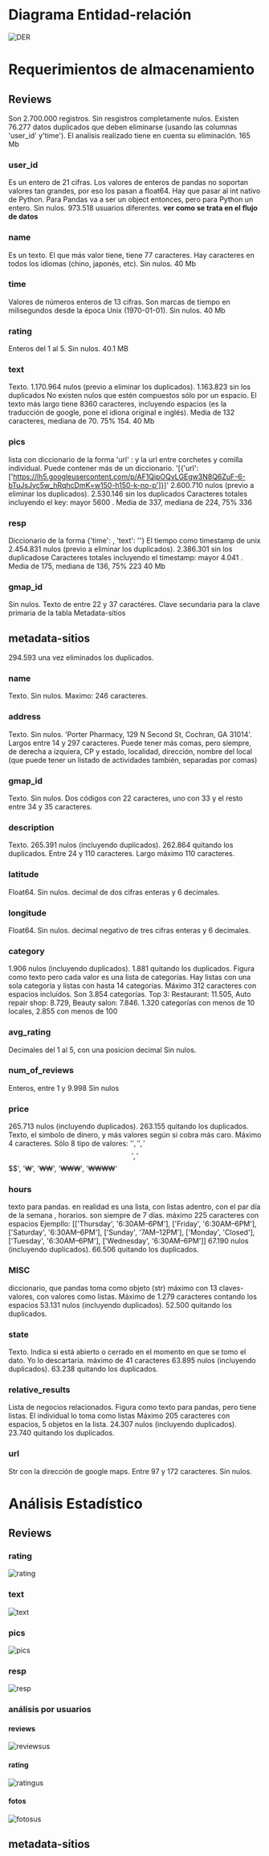 # Diagrama Entidad-relación

![DER](src/DER.png)

# Requerimientos de almacenamiento

## Reviews

Son 2.700.000 registros. Sin resgistros completamente nulos.
Existen 76.277 datos duplicados que deben eliminarse (usando las columnas 'user_id' y'time'). El analisis realizado tiene en cuenta su eliminación.
165 Mb

### user_id
Es un entero de 21 cifras. Los valores de enteros de pandas no soportan valores tan grandes, por eso los pasan a float64. Hay que pasar al int nativo de Python. Para Pandas va a ser un object entonces, pero para Python un entero. Sin nulos. 973.518 usuarios diferentes.
 **ver como se trata en el flujo de datos**

### name
Es un texto. El que más valor tiene, tiene 77 caracteres. Hay caracteres en todos los idiomas (chino, japonés, etc). Sin nulos.
40 Mb

### time
Valores de números enteros de 13 cifras. Son marcas de tiempo en milisegundos desde la época Unix (1970-01-01). Sin nulos.
40 Mb

### rating  
Enteros del 1 al 5. Sin nulos.
40.1 MB

### text 
Texto. 1.170.964 nulos (previo a eliminar los duplicados). 1.163.823 sin los duplicados
No existen nulos que estén compuestos sólo por un espacio.
El texto más largo tiene 8360 caracteres, incluyendo espacios (es la traducción de google, pone el idiona original e inglés).
Media de 132 caracteres, mediana de 70. 75% 154.
40 Mb

### pics 
lista con diccionario de la forma 'url' : y la url entre corchetes y comilla individual. Puede contener más de un diccionario.
'[{'url': ['https://lh5.googleusercontent.com/p/AF1QipOQvLGEgw3N8Q6ZuF-6-bTuJsJyc5w_hRqhcDmK=w150-h150-k-no-p']}]'
2.600.710 nulos (previo a eliminar los duplicados). 2.530.146 sin los duplicados
Caracteres totales incluyendo el key: mayor 5600 . Media de 337, mediana de 224, 75% 336  

### resp 
Diccionario de la forma {'time': , 'text': ''}
El tiempo como timestamp de unix
2.454.831 nulos (previo a eliminar los duplicados). 2.386.301 sin los duplicadose
Caracteres totales incluyendo el timestamp: mayor 4.041 . Media de 175, mediana de 136, 75%  223
40 Mb

### gmap_id
Sin nulos. Texto de entre 22 y 37 caractéres. Clave secundaria para la clave primaria de la tabla Metadata-sitios

## metadata-sitios
294.593 una vez eliminados los duplicados.

### name
Texto. Sin nulos. Maximo: 246 caracteres.
### address
Texto. Sin nulos. 'Porter Pharmacy, 129 N Second St, Cochran, GA 31014'. Largos entre 14 y 297 caracteres.
Puede tener más comas, pero siempre, de derecha a izquiera, CP y estado, localidad, dirección, nombre del local (que puede tener un listado de actividades también, separadas por comas)
### gmap_id 
Texto. Sin nulos. Dos códigos con 22 caracteres, uno con 33 y el resto entre 34 y 35 caracteres. 
### description
Texto. 265.391 nulos (incluyendo duplicados). 262.864 quitando los duplicados. Entre 24 y 110 caracteres.
Largo máximo 110 caracteres.
### latitude
Float64. Sin nulos. decimal de dos cifras enteras y 6 decimales.
### longitude
Float64. Sin nulos. decimal negativo de tres cifras enteras y 6 decimales.
### category 
1.906 nulos (incluyendo duplicados). 1.881 quitando los duplicados.
Figura como texto pero cada valor es una lista de categorías. Hay listas con una sola categoría y listas con hasta 14 categorías.
Máximo 312 caracteres con espacios incluídos.
Son 3.854 categorías. Top 3: Restaurant: 11.505, Auto repair shop: 8.729, Beauty salon: 7.846.
1.320 categorías con menos de 10 locales, 2.855 con menos de 100
### avg_rating
Decimales del 1 al 5, con una posicion decimal
Sin nulos. 
### num_of_reviews 
Enteros, entre 1 y 9.998
Sin nulos
### price 
265.713 nulos (incluyendo duplicados). 263.155 quitando los duplicados.
Texto, el simbolo de dinero, y más valores según si cobra más caro. Máximo 4 caracteres. 
Sólo 8 tipo de valores: '$', '$$', '$$$', '$$$$', '₩', '₩₩', '₩₩₩', '₩₩₩₩'
### hours
texto para pandas. en realidad es una lista, con listas adentro, con el par día de la semana , horarios.
son siempre de 7 días. máximo 225 caracteres con espacios
Ejempllo: [['Thursday', '6:30AM–6PM'],
 ['Friday', '6:30AM–6PM'],
 ['Saturday', '6:30AM–6PM'],
 ['Sunday', '7AM–12PM'],
 ['Monday', 'Closed'],
 ['Tuesday', '6:30AM–6PM'],
 ['Wednesday', '6:30AM–6PM']]
67.190 nulos (incluyendo duplicados). 66.506 quitando los duplicados.
### MISC
diccionario, que pandas toma como objeto (str)
máximo con 13 claves-valores, con valores como listas. Máximo de 1.279 caracteres contando los espacios
53.131 nulos (incluyendo duplicados). 52.500 quitando los duplicados.
### state
Texto. Indica si está abierto o cerrado en el momento en que se tomo el dato.
Yo lo descartaría. máximo de 41 caracteres
63.895 nulos (incluyendo duplicados). 63.238 quitando los duplicados.
### relative_results
Lista de negocios relacionados.
Figura como texto para pandas, pero tiene listas. El individual lo toma como listas
Máximo 205 caracteres con espacios, 5 objetos en la lista.
24.307 nulos (incluyendo duplicados). 23.740 quitando los duplicados.
### url
Str con la dirección de google maps. Entre 97 y 172 caracteres.
Sin nulos.


# Análisis Estadístico

## Reviews

### rating  
![rating](src/EDA-GoogleMaps/ratingsxreviews.png)

### text 
![text](src/EDA-GoogleMaps/Comentariosxreviews.png)

### pics 
![pics](src/EDA-GoogleMaps/Fotosxreviews.png)

### resp 
![resp](src/EDA-GoogleMaps/Respuestasxreviews.png)

### análisis por usuarios

#### reviews
![reviewsus](src/EDA-GoogleMaps/reviewsxusuario.png)

#### rating
![ratingus](src/EDA-GoogleMaps/Ratingxusuario.png)

#### fotos
![fotosus](src/EDA-GoogleMaps/Fotosxusuario.png)

## metadata-sitios
